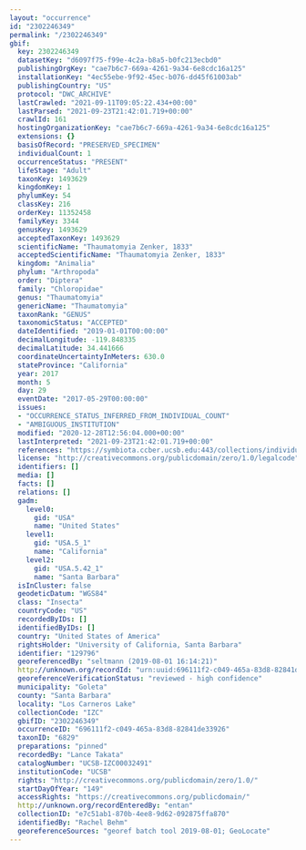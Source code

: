 ```yaml
---
layout: "occurrence"
id: "2302246349"
permalink: "/2302246349"
gbif:
  key: 2302246349
  datasetKey: "d6097f75-f99e-4c2a-b8a5-b0fc213ecbd0"
  publishingOrgKey: "cae7b6c7-669a-4261-9a34-6e8cdc16a125"
  installationKey: "4ec55ebe-9f92-45ec-b076-dd45f61003ab"
  publishingCountry: "US"
  protocol: "DWC_ARCHIVE"
  lastCrawled: "2021-09-11T09:05:22.434+00:00"
  lastParsed: "2021-09-23T21:42:01.719+00:00"
  crawlId: 161
  hostingOrganizationKey: "cae7b6c7-669a-4261-9a34-6e8cdc16a125"
  extensions: {}
  basisOfRecord: "PRESERVED_SPECIMEN"
  individualCount: 1
  occurrenceStatus: "PRESENT"
  lifeStage: "Adult"
  taxonKey: 1493629
  kingdomKey: 1
  phylumKey: 54
  classKey: 216
  orderKey: 11352458
  familyKey: 3344
  genusKey: 1493629
  acceptedTaxonKey: 1493629
  scientificName: "Thaumatomyia Zenker, 1833"
  acceptedScientificName: "Thaumatomyia Zenker, 1833"
  kingdom: "Animalia"
  phylum: "Arthropoda"
  order: "Diptera"
  family: "Chloropidae"
  genus: "Thaumatomyia"
  genericName: "Thaumatomyia"
  taxonRank: "GENUS"
  taxonomicStatus: "ACCEPTED"
  dateIdentified: "2019-01-01T00:00:00"
  decimalLongitude: -119.848335
  decimalLatitude: 34.441666
  coordinateUncertaintyInMeters: 630.0
  stateProvince: "California"
  year: 2017
  month: 5
  day: 29
  eventDate: "2017-05-29T00:00:00"
  issues:
  - "OCCURRENCE_STATUS_INFERRED_FROM_INDIVIDUAL_COUNT"
  - "AMBIGUOUS_INSTITUTION"
  modified: "2020-12-28T12:56:04.000+00:00"
  lastInterpreted: "2021-09-23T21:42:01.719+00:00"
  references: "https://symbiota.ccber.ucsb.edu:443/collections/individual/index.php?occid=129796"
  license: "http://creativecommons.org/publicdomain/zero/1.0/legalcode"
  identifiers: []
  media: []
  facts: []
  relations: []
  gadm:
    level0:
      gid: "USA"
      name: "United States"
    level1:
      gid: "USA.5_1"
      name: "California"
    level2:
      gid: "USA.5.42_1"
      name: "Santa Barbara"
  isInCluster: false
  geodeticDatum: "WGS84"
  class: "Insecta"
  countryCode: "US"
  recordedByIDs: []
  identifiedByIDs: []
  country: "United States of America"
  rightsHolder: "University of California, Santa Barbara"
  identifier: "129796"
  georeferencedBy: "seltmann (2019-08-01 16:14:21)"
  http://unknown.org/recordId: "urn:uuid:696111f2-c049-465a-83d8-82841de33926"
  georeferenceVerificationStatus: "reviewed - high confidence"
  municipality: "Goleta"
  county: "Santa Barbara"
  locality: "Los Carneros Lake"
  collectionCode: "IZC"
  gbifID: "2302246349"
  occurrenceID: "696111f2-c049-465a-83d8-82841de33926"
  taxonID: "6829"
  preparations: "pinned"
  recordedBy: "Lance Takata"
  catalogNumber: "UCSB-IZC00032491"
  institutionCode: "UCSB"
  rights: "http://creativecommons.org/publicdomain/zero/1.0/"
  startDayOfYear: "149"
  accessRights: "https://creativecommons.org/publicdomain/"
  http://unknown.org/recordEnteredBy: "entan"
  collectionID: "e7c51ab1-870b-4ee8-9d62-092875ffa870"
  identifiedBy: "Rachel Behm"
  georeferenceSources: "georef batch tool 2019-08-01; GeoLocate"
---
```

